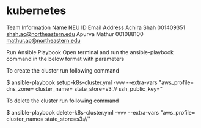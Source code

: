 # kubernetes
Team Information
Name	NEU ID	Email Address
Achira Shah	001409351	shah.ac@northeastern.edu
Apurva Mathur 001088100 mathur.ap@northeastern.edu

Run Ansible Playbook
Open terminal and run the ansible-playbook command in the below format with parameters

To create the cluster run following command

$ ansible-playbook setup-k8s-cluster.yml -vvv --extra-vars "aws_profile=<env> dns_zone=<zoneid> cluster_name=<cluster-name> state_store=s3://<bucket> ssh_public_key=<yourpublickey>"

To delete the cluster run following command

$ ansible-playbook delete-k8s-cluster.yml -vvv --extra-vars "aws_profile=<env> cluster_name=<cluster-name> state_store=s3://<bucket>"